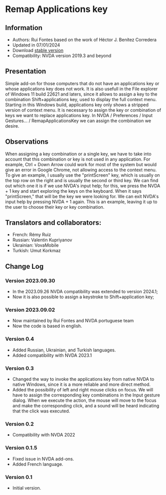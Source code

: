 # Remap Applications key


## Information
* Authors: Rui Fontes based on the work of Héctor J. Benítez Corredera
* Updated in 07/01/2024
* Download [stable version][1]
* Compatibility: NVDA version 2019.3 and beyond


## Presentation
Simple add-on for those computers that do not have an applications key or whose applications key does not work.
It is also usefull in the File explorer of Windows 11 build 22621 and laters, since it allows to assign a key to the combination Shift+applications key, used to display the full context menu. Starting in this Windows build, applications key only shows a stripped version of context menu.
It is necessary to assign the key or combination of keys we want to replace applications key.
In NVDA / Preferences / Input Gestures... / RemapApplicationsKey we can assign the combination we desire.


## Observations
When assigning a key combination or a single key, we have to take into account that this combination or key is not used in any application.
For example, Ctrl + Down Arrow could work for most of the system but would give an error in Google Chrome, not allowing access to the context menu.
To give an example, I usually use the "printScreen" key, which is usually on the top row on the right and is usually the second or third key.
We can find out which one it is if we use NVDA's input help; for this, we press the NVDA + 1 key and start exploring the keys on the keyboard. When it says "printScreen," that will be the key we were looking for. We can exit NVDA's input help by pressing NVDA + 1 again.
This is an example, leaving it up to the user to choose their key or key combination.


## Translators and collaborators:
* French: Rémy Ruiz
* Russian: Valentin Kupriyanov
* Ukrainian: VovaMobile
* Turkish: Umut Korkmaz


## Change Log


### Version 2023.09.30
* In the 2023.09.26 NVDA compatibility was extended to version 2024.1;
* Now it is also possible to assign a keystroke to Shift+application key;


### Version 2023.09.02
* Now maintained by Rui Fontes and NVDA portuguese team
* Now the code is based in english.


### Version 0.4
* Added Russian, Ukrainian, and Turkish languages.
* Added compatibility with NVDA 2023.1


### Version 0.3
* Changed the way to invoke the applications key from native NVDA to native Windows, since it is a more reliable and more direct method.
* Added the possibility of left and right mouse clicks on focus.
We will have to assign the corresponding key combinations in the Input gesture dialog.
When we execute the action, the mouse will move to the focus and make the corresponding click, and a sound will be heard indicating that the click was executed.


### Version 0.2
* Compatibility with NVDA 2022


### Version 0.1.5
* Fixed issue in NVDA add-ons.
* Added French language.


### Version 0.1
* Initial version.

[1]: https://github.com/ruifontes/RemapKeyAplication-para-NVDA/releases/download/2024.01.07/remapApplicationsKey-2024.01.07.nvda-addon
